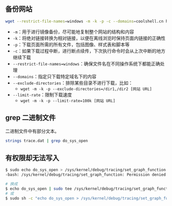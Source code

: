 ## 备份网站

```bash
wget --restrict-file-names=windows -m -k -p -c --domains=coolshell.cn https://coolshell.cn/
```

- `-m`：用于进行镜像备份，尽可能地复制整个网站的结构和内容
- `-k`：将绝对链接转换为相对链接，以便在离线浏览时保持页面内链接的正确性
- `-p`：下载页面所需的所有文件，包括图像、样式表和脚本等
- `-c`：如果下载过程中断，进行断点续传，下次执行命令时会从上次中断的地方继续下载
- `--restrict-file-names=windows`：确保文件名在不同操作系统下都能正确处理
- `--domains`：指定只下载特定域名下的内容
- `--exclude-directories`：排除某些目录不进行下载，比如：
  - `wget -m -k -p --exclude-directories=/dir1,/dir2 [网站 URL]`
- `--limit-rate`：限制下载速度
  - `wget -m -k -p --limit-rate=100k [网站 URL]`

## grep 二进制文件

二进制文件中有部分文本。

```bash
strings trace.dat | grep do_sys_open 
```

## 有权限却无法写入

```bash
$ sudo echo do_sys_open > /sys/kernel/debug/tracing/set_graph_function
-bash: /sys/kernel/debug/tracing/set_graph_function: Permission denied

# 换成
$ echo do_sys_open | sudo tee /sys/kernel/debug/tracing/set_graph_function
# 或
$ sudo sh -c "echo do_sys_open > /sys/kernel/debug/tracing/set_graph_function"
```